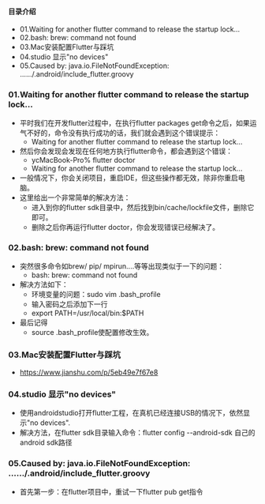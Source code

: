 
#### 目录介绍
- 01.Waiting for another flutter command to release the startup lock…
- 02.bash: brew: command not found
- 03.Mac安装配置Flutter与踩坑
- 04.studio 显示"no devices"
- 05.Caused by: java.io.FileNotFoundException: ……/.android/include_flutter.groovy



### 01.Waiting for another flutter command to release the startup lock…
- 平时我们在开发flutter过程中，在执行flutter packages get命令之后，如果运气不好的，命令没有执行成功的话，我们就会遇到这个错误提示：
    - Waiting for another flutter command to release the startup lock...
- 然后你会发现会发现在任何地方执行flutter命令，都会遇到这个错误：
    - ycMacBook-Pro% flutter doctor
    - Waiting for another flutter command to release the startup lock...
- 一般情况下，你会关闭项目，重启IDE，但这些操作都无效，除非你重启电脑。
- 这里给出一个非常简单的解决方法：
    - 进入到你的flutter sdk目录中，然后找到bin/cache/lockfile文件，删除它即可。
    - 删除之后你再运行flutter doctor，你会发现错误已经解决了。


### 02.bash: brew: command not found
- 突然很多命令如brew/ pip/ mpirun....等等出现类似于一下的问题：
    - bash: brew: command not found 
- 解决方法如下：
    - 环境变量的问题：sudo vim .bash_profile
    - 输入密码之后添加下一行
    - export PATH=/usr/local/bin:$PATH
- 最后记得
    - source .bash_profile使配置修改生效。



### 03.Mac安装配置Flutter与踩坑
- https://www.jianshu.com/p/5eb49e7f67e8


### 04.studio 显示"no devices"
- 使用androidstudio打开flutter工程，在真机已经连接USB的情况下，依然显示"no devices".
- 解决方法，在flutter sdk目录输入命令：flutter config --android-sdk 自己的android sdk路径


### 05.Caused by: java.io.FileNotFoundException: ……/.android/include_flutter.groovy
- 首先第一步：在flutter项目中，重试一下flutter pub get指令








